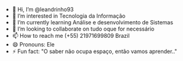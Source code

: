 - 👋 Hi, I’m @leandrinho93
- 👀 I’m interested in Tecnologia da Informação
- 🌱 I’m currently learning Análise e desenvolvimento de Sistemas
- 💞️ I’m looking to collaborate on tudo oque for necessário
- 📫 How to reach me (+55) 21971699809 Brazil
- 😄 Pronouns: Ele
- ⚡ Fun fact: "O saber não ocupa espaço, então vamos aprender.."

<!---
leandrinho93/leandrinho93 is a ✨ special ✨ repository because its `README.md` (this file) appears on your GitHub profile.
You can click the Preview link to take a look at your changes.
--->
